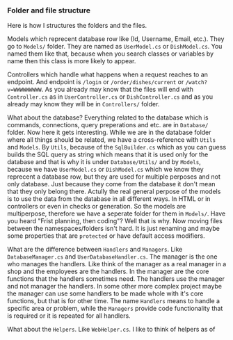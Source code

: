 ### Folder and file structure
Here is how I structures the folders and the files.

Models which reprecent database row like (Id, Username, Email, etc.). 
They go to `Models/` folder. They are named as `UserModel.cs` or `DishModel.cs`. You named them
like that, because when you search classes or variables by name then this class is more likely to appear.

Controllers which handle what happens when a request reaches to an endpoint. And endpoint is
`/login` or `/order/dishes/current` or `/watch?v=WWWWWWWWW`. As you already may know that the files
will end with `Controller.cs` as in `UserController.cs` or `DishController.cs` and as you already may know
they will be in `Controllers/` folder.

What about the database? Everything related to the database which is commands, connections, query preperations 
and etc. are in `Database/` folder. Now here it gets interesting. While we are in the database folder where
all things should be related, we have a cross-reference with `Utils` and `Models`. By `Utils`, because of the
`SqlBuilder.cs` which as you can guess builds the SQL query as string which means that it is used only for the database
and that is why it is under `Database/Utils/` and by `Models`, because we have
`UserModel.cs` or `DishModel.cs` which we know they reprecent a database row, but they are used for multiple
perposes and not only database. Just because they come from the database it don't mean that they only belong there.
Actully the real general perpose of the models is to use the data from the database in all different ways. In HTML
or in controllers or even in checks or generation. So the models are multiperpose, therefore we have a seperate folder
for them in `Models/`. Have you heard "Frist planning, then coding"? Well that is why. Now moving files between the 
namespaces/folders isn't hard. It is just renaming and maybe some properties that are `protected` or have default access modifiers.

What are the difference between `Handlers` and `Managers`. Like `DatabaseManager.cs` and `UserDatabaseHandler.cs`.
The manager is the one who manages the handlers. Like think of the manager as a real manager in a shop and the employees
are the handlers. In the manager are the core functions that the handlers sometimes need. The handlers use the manager and not manager the handlers.
In some other more complex project maybe the manager can use some handlers to be made whole with it's core functions, but that is for other time.
The name `Handlers` means to handle a specific area or problem, while the `Managers` provide code functionality that is required or
it is repeated for all handlers.

What about the `Helpers`. Like `WebHelper.cs`. I like to think of helpers as of 